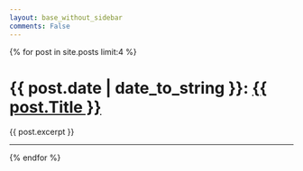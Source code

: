 ```yaml
---
layout: base_without_sidebar
comments: False
---
```


{% for post in site.posts limit:4 %}

<div class="indexpost">
<h1><span class="indextitle">{{ post.date | date_to_string }}:
    <a href="{{ post.url }}">{{ post.Title }}</a></span></h1>
<div class="postexcerpt">
{{ post.excerpt }}
<!-- {{post.excerpt | truncatewords:150, "..."}} -->
</div>
<hr class="softhr" />
</div>

{% endfor %}





